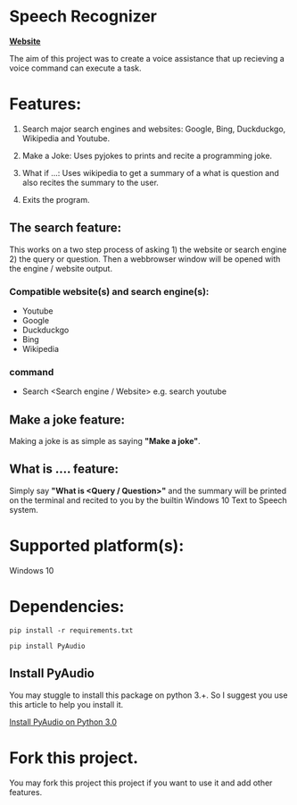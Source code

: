 # Speech Recognizer

**[Website](https://equitek.herokuapp.com)**

The aim of this project was to create a voice assistance that up recieving a voice command can execute a task.

# Features:
1. Search major search engines and websites: Google, Bing, Duckduckgo, Wikipedia and Youtube.

2. Make a Joke: Uses pyjokes to prints and recite a programming joke.

3. What if ...: Uses wikipedia to get a summary of a what is question and also recites the summary to the user.

4. Exits the program.


## The search feature:
This works on a two step process of asking 1) the website or search engine 2) the query or question. Then a webbrowser window will be opened with the engine / website output.

### Compatible website(s) and search engine(s):
* Youtube
* Google
* Duckduckgo
* Bing
* Wikipedia

### command
- Search <Search engine / Website>
	e.g. search youtube

## Make a joke feature:
Making a joke is as simple as saying **"Make a joke"**.

## What is .... feature:
Simply say **"What is <Query / Question>"** and the summary will be printed on the terminal and recited to you by the builtin Windows 10 Text to Speech system.

# Supported platform(s):
Windows 10

# Dependencies:

```
pip install -r requirements.txt
```
```
pip install PyAudio
```

## Install PyAudio
You may stuggle to install this package on python 3.+. So I suggest you use this article to help you install it.

[Install PyAudio on Python 3.0](https://thetechinfinite.com/2020/07/14/how-to-install-pyaudio-module-in-python-3-0-in-windows/)


# Fork this project.
You may fork this project this project if you want to use it and add other features.